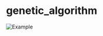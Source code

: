 # genetic_algorithm
![Example](https://raw.githubusercontent.com/aurquiel/genetic_algorithm_random_maze_resolver/master/example.jpg)
